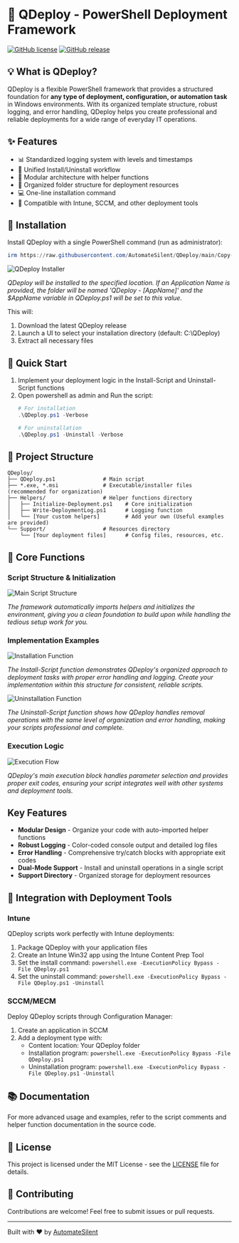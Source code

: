 # 🚀 QDeploy - PowerShell Deployment Framework

[![GitHub license](https://img.shields.io/github/license/AutomateSilent/QDeploy)](https://github.com/AutomateSilent/QDeploy/blob/main/LICENSE)
[![GitHub release](https://img.shields.io/github/v/release/AutomateSilent/QDeploy)](https://github.com/AutomateSilent/QDeploy/releases)

## 💡 What is QDeploy?

QDeploy is a flexible PowerShell framework that provides a structured foundation for **any type of deployment, configuration, or automation task** in Windows environments. With its organized template structure, robust logging, and error handling, QDeploy helps you create professional and reliable deployments for a wide range of everyday IT operations.

## ✨ Features

- 📊 Standardized logging system with levels and timestamps
- 🔄 Unified Install/Uninstall workflow
- 🧩 Modular architecture with helper functions
- 📁 Organized folder structure for deployment resources
- 💻 One-line installation command
- 🔌 Compatible with Intune, SCCM, and other deployment tools

## 🔧 Installation

Install QDeploy with a single PowerShell command (run as administrator):

```powershell
irm https://raw.githubusercontent.com/AutomateSilent/QDeploy/main/Copy-QDeploy.ps1 | iex -Verbose
```

![QDeploy Installer](https://github.com/user-attachments/assets/46111784-1688-4e5f-8c8f-cbed7a928be8)

*QDeploy will be installed to the specified location. If an Application Name is provided, the folder will be named 'QDeploy - [AppName]' and the $AppName variable in QDeploy.ps1 will be set to this value.*

This will:
1. Download the latest QDeploy release
2. Launch a UI to select your installation directory (default: C:\QDeploy)
3. Extract all necessary files

## 🚀 Quick Start

1. Implement your deployment logic in the Install-Script and Uninstall-Script functions
2. Open powershell as admin and Run the script:
   ```powershell
   # For installation
   .\QDeploy.ps1 -Verbose
   
   # For uninstallation
   .\QDeploy.ps1 -Uninstall -Verbose
   ```
   
## 📂 Project Structure

```
QDeploy/
├── QDeploy.ps1               # Main script
├── *.exe, *.msi              # Executable/installer files (recommended for organization)
├── Helpers/                  # Helper functions directory
│   ├── Initialize-Deployment.ps1    # Core initialization
│   ├── Write-DeploymentLog.ps1      # Logging function
│   └── [Your custom helpers]        # Add your own (Useful examples are provided)
└── Support/                  # Resources directory
    └── [Your deployment files]      # Config files, resources, etc.
```

## 📝 Core Functions
### Script Structure & Initialization
![Main Script Structure](https://github.com/user-attachments/assets/effc8b2c-4e5d-4636-a92e-8c2d0f63fb0e)

*The framework automatically imports helpers and initializes the environment, giving you a clean foundation to build upon while handling the tedious setup work for you.*

### Implementation Examples
![Installation Function](https://github.com/user-attachments/assets/3917a37d-6735-4215-b833-f7472a6ad96c)

*The Install-Script function demonstrates QDeploy's organized approach to deployment tasks with proper error handling and logging. Create your implementation within this structure for consistent, reliable scripts.*

![Uninstallation Function](https://github.com/user-attachments/assets/0c06a763-6bbd-4504-8745-5b52d01cb13b)

*The Uninstall-Script function shows how QDeploy handles removal operations with the same level of organization and error handling, making your scripts professional and complete.*

### Execution Logic
![Execution Flow](https://github.com/user-attachments/assets/d5483e68-16da-450a-ada4-0f7fde5f0200)

*QDeploy's main execution block handles parameter selection and provides proper exit codes, ensuring your script integrates well with other systems and deployment tools.*

## Key Features

- **Modular Design** - Organize your code with auto-imported helper functions
- **Robust Logging** - Color-coded console output and detailed log files
- **Error Handling** - Comprehensive try/catch blocks with appropriate exit codes
- **Dual-Mode Support** - Install and uninstall operations in a single script
- **Support Directory** - Organized storage for deployment resources


## 🔄 Integration with Deployment Tools

### Intune
QDeploy scripts work perfectly with Intune deployments:
1. Package QDeploy with your application files
2. Create an Intune Win32 app using the Intune Content Prep Tool
3. Set the install command: `powershell.exe -ExecutionPolicy Bypass -File QDeploy.ps1`
4. Set the uninstall command: `powershell.exe -ExecutionPolicy Bypass -File QDeploy.ps1 -Uninstall`

### SCCM/MECM
Deploy QDeploy scripts through Configuration Manager:
1. Create an application in SCCM
2. Add a deployment type with:
   - Content location: Your QDeploy folder
   - Installation program: `powershell.exe -ExecutionPolicy Bypass -File QDeploy.ps1`
   - Uninstallation program: `powershell.exe -ExecutionPolicy Bypass -File QDeploy.ps1 -Uninstall`

## 📚 Documentation

For more advanced usage and examples, refer to the script comments and helper function documentation in the source code.

## 💼 License

This project is licensed under the MIT License - see the [LICENSE](LICENSE) file for details.

## 🤝 Contributing

Contributions are welcome! Feel free to submit issues or pull requests.

---

Built with ❤️ by [AutomateSilent](https://github.com/AutomateSilent)
